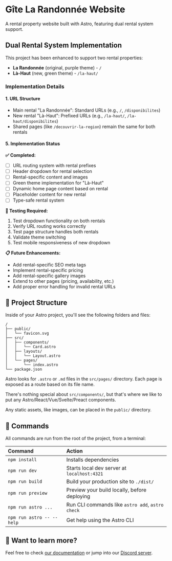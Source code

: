 # Gîte La Randonnée Website

A rental property website built with Astro, featuring dual rental system support.

## Dual Rental System Implementation

This project has been enhanced to support two rental properties:

- **La Randonnée** (original, purple theme) - `/`
- **Là-Haut** (new, green theme) - `/la-haut/`

### Implementation Details

#### 1. URL Structure

- Main rental "La Randonnée": Standard URLs (e.g., `/`, `/disponibilites`)
- New rental "Là-Haut": Prefixed URLs (e.g., `/la-haut/`, `/la-haut/disponibilites`)
- Shared pages (like `/decouvrir-la-region`) remain the same for both rentals

#### 5. Implementation Status

**✅ Completed:**

- [ ] URL routing system with rental prefixes
- [ ] Header dropdown for rental selection
- [ ] Rental-specific content and images
- [ ] Green theme implementation for "Là-Haut"
- [ ] Dynamic home page content based on rental
- [ ] Placeholder content for new rental
- [ ] Type-safe rental system

**🔄 Testing Required:**

1. Test dropdown functionality on both rentals
2. Verify URL routing works correctly
3. Test page structure handles both rentals
4. Validate theme switching
5. Test mobile responsiveness of new dropdown

**📋 Future Enhancements:**

- Add rental-specific SEO meta tags
- Implement rental-specific pricing
- Add rental-specific gallery images
- Extend to other pages (pricing, availability, etc.)
- Add proper error handling for invalid rental URLs

## 🚀 Project Structure

Inside of your Astro project, you'll see the following folders and files:

```text
/
├── public/
│   └── favicon.svg
├── src/
│   ├── components/
│   │   └── Card.astro
│   ├── layouts/
│   │   └── Layout.astro
│   └── pages/
│       └── index.astro
└── package.json
```

Astro looks for `.astro` or `.md` files in the `src/pages/` directory. Each page is exposed as a route based on its file name.

There's nothing special about `src/components/`, but that's where we like to put any Astro/React/Vue/Svelte/Preact components.

Any static assets, like images, can be placed in the `public/` directory.

## 🧞 Commands

All commands are run from the root of the project, from a terminal:

| Command                   | Action                                           |
| :------------------------ | :----------------------------------------------- |
| `npm install`             | Installs dependencies                            |
| `npm run dev`             | Starts local dev server at `localhost:4321`      |
| `npm run build`           | Build your production site to `./dist/`          |
| `npm run preview`         | Preview your build locally, before deploying     |
| `npm run astro ...`       | Run CLI commands like `astro add`, `astro check` |
| `npm run astro -- --help` | Get help using the Astro CLI                     |

## 👀 Want to learn more?

Feel free to check [our documentation](https://docs.astro.build) or jump into our [Discord server](https://astro.build/chat).
